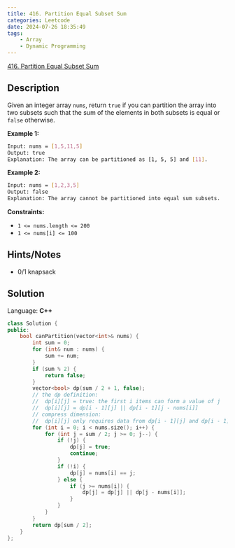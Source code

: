 ```yaml
---
title: 416. Partition Equal Subset Sum
categories: Leetcode
date: 2024-07-26 18:35:49
tags:
    - Array
    - Dynamic Programming
---
```


[416. Partition Equal Subset Sum](https://leetcode.com/problems/partition-equal-subset-sum/description/)

## Description

Given an integer array `nums`, return `true` if you can partition the array into two subsets such that the sum of the elements in both subsets is equal or `false` otherwise.

**Example 1:**

```bash
Input: nums = [1,5,11,5]
Output: true
Explanation: The array can be partitioned as [1, 5, 5] and [11].
```

**Example 2:**

```bash
Input: nums = [1,2,3,5]
Output: false
Explanation: The array cannot be partitioned into equal sum subsets.
```

**Constraints:**

- `1 <= nums.length <= 200`
- `1 <= nums[i] <= 100`

## Hints/Notes

- 0/1 knapsack

## Solution

Language: **C++**

```C++
class Solution {
public:
    bool canPartition(vector<int>& nums) {
        int sum = 0;
        for (int& num : nums) {
            sum += num;
        }
        if (sum % 2) {
            return false;
        }
        vector<bool> dp(sum / 2 + 1, false);
        // the dp definition:
        //  dp[i][j] = true: the first i items can form a value of j
        //  dp[i][j] = dp[i - 1][j] || dp[i - 1][j - nums[i]]
        // compress dimension:
        //  dp[i][j] only requires data from dp[i - 1][j] and dp[i - 1][j - nums[i]]
        for (int i = 0; i < nums.size(); i++) {
            for (int j = sum / 2; j >= 0; j--) {
                if (!j) {
                    dp[j] = true;
                    continue;
                }
                if (!i) {
                    dp[j] = nums[i] == j;
                } else {
                    if (j >= nums[i]) {
                        dp[j] = dp[j] || dp[j - nums[i]];
                    }
                }
            }
        }
        return dp[sum / 2];
    }
};
```
